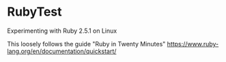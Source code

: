 # RubyTest
Experimenting with Ruby 2.5.1 on Linux

This loosely follows the guide "Ruby in Twenty Minutes"
https://www.ruby-lang.org/en/documentation/quickstart/
